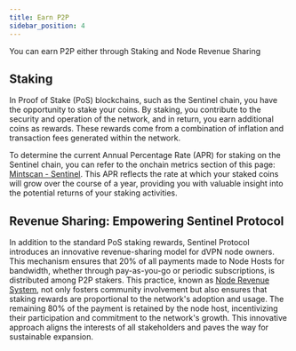 ```yaml
---
title: Earn P2P
sidebar_position: 4
---
```


You can earn P2P either through Staking and Node Revenue Sharing

## Staking

In Proof of Stake (PoS) blockchains, such as the Sentinel chain, you have the opportunity to stake your coins. By staking, you contribute to the security and operation of the network, and in return, you earn additional coins as rewards. These rewards come from a combination of inflation and transaction fees generated within the network. 

To determine the current Annual Percentage Rate (APR) for staking on the Sentinel chain, you can refer to the onchain metrics section of this page: [Mintscan - Sentinel](https://www.mintscan.io/sentinel). This APR reflects the rate at which your staked coins will grow over the course of a year, providing you with valuable insight into the potential returns of your staking activities.


## Revenue Sharing: Empowering Sentinel Protocol

In addition to the standard PoS staking rewards, Sentinel Protocol introduces an innovative revenue-sharing model for dVPN node owners. This mechanism ensures that 20% of all payments made to Node Hosts for bandwidth, whether through pay-as-you-go or periodic subscriptions, is distributed among P2P stakers. This practice, known as [Node Revenue System](/nodes/earnings), not only fosters community involvement but also ensures that staking rewards are proportional to the network's adoption and usage. The remaining 80% of the payment is retained by the node host, incentivizing their participation and commitment to the network's growth. This innovative approach aligns the interests of all stakeholders and paves the way for sustainable expansion.